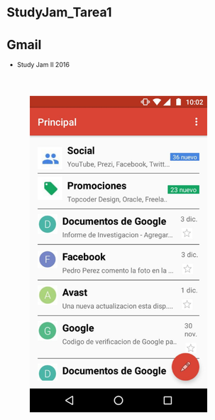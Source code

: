 # StudyJam_Tarea1
Gmail
===========
* Study Jam II 2016

<br></br>
<center><img src="screen.jpg" width="400"></center>
